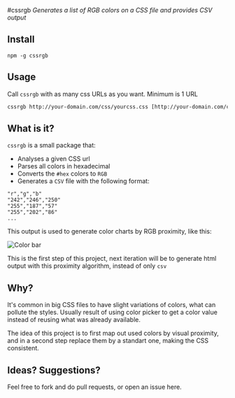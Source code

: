 #cssrgb
_Generates a list of RGB colors on a CSS file and provides CSV output_

## Install
`npm -g cssrgb`

## Usage

Call `cssrgb` with as many css URLs as you want. Minimum is 1 URL

```bash
cssrgb http://your-domain.com/css/yourcss.css [http://your-domain.com/css/another.css http://your-domain.com/css/yet_another.css]`
```

## What is it?
`cssrgb` is a small package that:

- Analyses a given CSS url
- Parses all colors in hexadecimal
- Converts the `#hex` colors to `RGB`
- Generates a `CSV` file with the following format:

```csv
"r","g","b"
"242","246","250"
"255","187","57"
"255","202","86"
...
```

This output is used to generate color charts by RGB proximity, like this:

![Color bar](http://i.imgur.com/31sTRiP.png)

This is the first step of this project, next iteration will be to generate html output with this proximity algorithm, instead of only `csv`

## Why?
It's common in big CSS files to have slight variations of colors, what can pollute the styles. Usually result of using color picker to get a color value instead of reusing what was already available. 

The idea of this project is to first map out used colors by visual proximity, and in a second step replace them by a standart one, making the CSS consistent.


## Ideas? Suggestions?

Feel free to fork and do pull requests, or open an issue here.